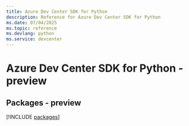 ```yaml
---
title: Azure Dev Center SDK for Python
description: Reference for Azure Dev Center SDK for Python
ms.date: 07/04/2025
ms.topic: reference
ms.devlang: python
ms.service: devcenter
---
```

# Azure Dev Center SDK for Python - preview
## Packages - preview
[!INCLUDE [packages](dev-center-index.md)]